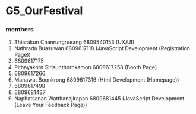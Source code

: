 # G5_OurFestival

### members

1. Thiarakun Chanrungrueang 6809540153 (UX/UI)
2. Nathrada Buasuwan 6809617118 (JavaScript Development (Registration Page))
3. 6809617175
4. Pithayakorn Sirisunthornkamon 6809617258 (Booth Page)
5. 6809617266
6. Manawat Boonkrong 6809617316 (Html Development (Homepage))
7. 6809617498
8. 6809681437
9. Naphatsanan Watthanajirapan 6809681445 (JavaScript Development (Leave Your Feedback Page))
